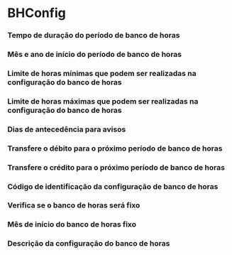 # BHConfig

### Tempo de duração do período de banco de horas
<!-- TempoDuracao -->

### Mês e ano de início do período de banco de horas
<!-- AnoMesIni -->

### Limite de horas mínimas que podem ser realizadas na configuração do banco de horas
<!-- LimiteHrMin -->

### Limite de horas máximas que podem ser realizadas na configuração do banco de horas
<!-- LimiteHrMax -->

### Dias de antecedência para avisos
<!-- DiasAntAvisos -->

### Transfere o débito para o próximo período de banco de horas
<!-- TransfDebProxPeriodo -->

### Transfere o crédito para o próximo período de banco de horas
<!-- TransfCredProxPeriodo -->

### Código de identificação da configuração de banco de horas
<!-- CdBHConfig -->

### Verifica se o banco de horas será fixo
<!-- BHFixo -->

### Mês de início do banco de horas fixo
<!-- MesIniFixo -->

### Descrição da configuração do banco de horas
<!-- Descricao -->
